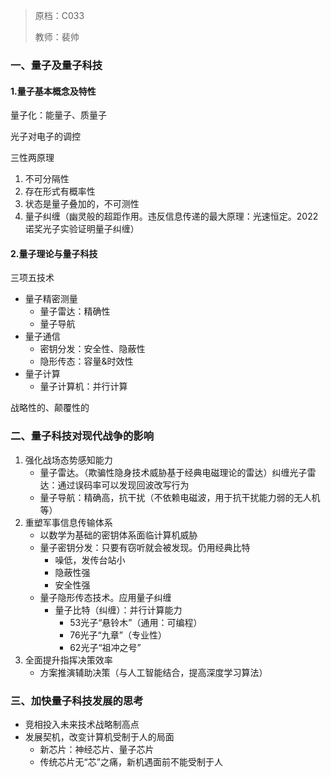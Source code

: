 > 原档：C033
>
> 教师：裴帅

### 一、量子及量子科技

#### 1.量子基本概念及特性

量子化：能量子、质量子

光子对电子的调控

三性两原理

1. 不可分隔性
2. 存在形式有概率性
3. 状态是量子叠加的，不可测性
4. 量子纠缠（幽灵般的超距作用。违反信息传递的最大原理：光速恒定。2022诺奖光子实验证明量子纠缠）

#### 2.量子理论与量子科技

三项五技术

- 量子精密测量
  - 量子雷达：精确性
  - 量子导航
- 量子通信
  - 密钥分发：安全性、隐蔽性
  - 隐形传态：容量&时效性
- 量子计算
  - 量子计算机：并行计算

战略性的、颠覆性的

### 二、量子科技对现代战争的影响

1. 强化战场态势感知能力
   - 量子雷达。（欺骗性隐身技术威胁基于经典电磁理论的雷达）纠缠光子雷达：通过误码率可以发现回波改写行为
   - 量子导航：精确高，抗干扰（不依赖电磁波，用于抗干扰能力弱的无人机等）
2. 重塑军事信息传输体系
   - 以数学为基础的密钥体系面临计算机威胁
   - 量子密钥分发：只要有窃听就会被发现。仍用经典比特
     - 噪低，发传台站小
     - 隐蔽性强
     - 安全性强
   - 量子隐形传态技术。应用量子纠缠
     - 量子比特（纠缠）：并行计算能力
       - 53光子“悬铃木”（通用：可编程）
       - 76光子“九章”（专业性）
       - 62光子“祖冲之号”
3. 全面提升指挥决策效率
   - 方案推演辅助决策（与人工智能结合，提高深度学习算法）

### 三、加快量子科技发展的思考

- 竞相投入未来技术战略制高点
- 发展契机，改变计算机受制于人的局面
  - 新芯片：神经芯片、量子芯片
  - 传统芯片无“芯”之痛，新机遇面前不能受制于人